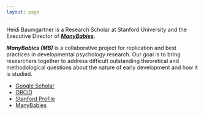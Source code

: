 ```yaml
---
layout: page
---
```


Heidi Baumgartner is a Research Scholar at Stanford University and the Executive Director of [***ManyBabies***](https://manybabies.org).

***ManyBabies (MB)*** is a collaborative project for replication and best practices in developmental psychology research. Our goal is to bring researchers together to address difficult outstanding theoretical and methodological questions about the nature of early development and how it is studied. 

* [Google Scholar](https://scholar.google.com/citations?user=xmsJkhQAAAAJ&hl=en)
* [ORCiD](https://orcid.org/0000-0001-5032-5995)
* [Stanford Profile](https://profiles.stanford.edu/heidi-baumgartner?releaseVersion=10.5.2)
* [ManyBabies](https://manybabies.org)

